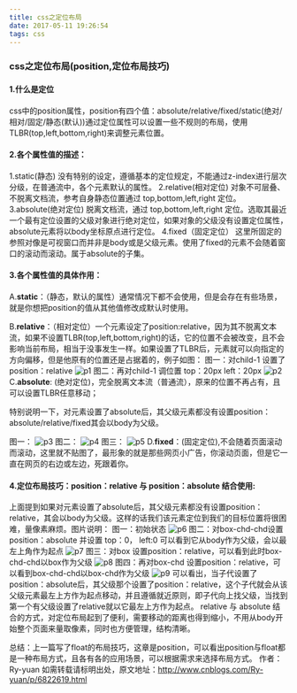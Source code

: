 ```yaml
---
title: css之定位布局
date: 2017-05-11 19:26:54
tags: css
---
```

### css之定位布局(position,定位布局技巧)
#### 1.什么是定位
css中的position属性，position有四个值：absolute/relative/fixed/static(绝对/相对/固定/静态(默认))通过定位属性可以设置一些不规则的布局，使用TLBR(top,left,bottom,right)来调整元素位置。
#### 2.各个属性值的描述：
1.static(静态) 没有特别的设定，遵循基本的定位规定，不能通过z-index进行层次分级，在普通流中，各个元素默认的属性。
2.relative(相对定位) 对象不可层叠、不脱离文档流，参考自身静态位置通过 top,bottom,left,right 定位。
3.absolute(绝对定位) 脱离文档流，通过 top,bottom,left,right 定位。选取其最近一个最有定位设置的父级对象进行绝对定位，如果对象的父级没有设置定位属性，absolute元素将以body坐标原点进行定位。
4.fixed（固定定位） 这里所固定的参照对像是可视窗口而并非是body或是父级元素。使用了fixed的元素不会随着窗口的滚动而滚动。属于absolute的子集。
#### 3.各个属性值的具体作用：
A.**static**：（静态，默认的属性）通常情况下都不会使用，但是会存在有些场景，就是你想把position的值从其他值修改成默认时使用。

B.**relative**：（相对定位）一个元素设定了position:relative，因为其不脱离文本流，如果不设置TLBR(top,left,bottom,right)的话，它的位置不会被改变，且不会影响当前布局，相当于没事发生一样。如果设置了TLBR后，元素就可以向指定的方向偏移，但是他原有的位置还是占据着的，例子如图：
图一：对child-1 设置了position：relative
![p1](/img/p1.png)
图二：再对child-1 调位置 top：20px left：20px
![p2](/img/p2.png)
C.**absolute**: (绝对定位)，完全脱离文本流（普通流），原来的位置不再占有，且可以设置TLBR任意移动；

特别说明一下，对元素设置了absolute后，其父级元素都没有设置position：absolute/relative/fixed其会以body为父级。

图一：
![p3](/img/p3.png)
图二：
![p4](/img/p4.png)
图三：
![p5](/img/p5.png)
D.**fixed**：(固定定位),不会随着页面滚动而滚动，这里就不贴图了，最形象的就是那些网页小广告，你滚动页面，但是它一直在网页的右边或左边，死跟着你。

#### 4.定位布局技巧：position：relative 与 position：absolute 结合使用:
上面提到如果对元素设置了absolute后，其父级元素都没有设置position：relative，其会以body为父级。这样的话我们该元素定位到我们的目标位置将很困难，量像素麻烦。图片说明：
图一：初始状态
![p6](/img/p6.png)
图二：对box-chd-chd设置position：absolute 并设置 top：0， left:0 可以看到它从body作为父级，会以最左上角作为起点
![p7](/img/p7.png)
图三：对box 设置position：relative，可以看到此时box-chd-chd以box作为父级
![p8](/img/p8.png)
图四：再对box-chd 设置position：relative，可以看到box-chd-chd以box-chd作为父级
![p9](/img/p9.png)
可以看出，当子代设置了position：absolute后，其父级那个设置了position：relative，这个子代就会从该父级元素最左上方作为起点移动，并且遵循就近原则，即子代向上找父级，当找到第一个有父级设置了relative就以它最左上方作为起点。
relative 与 absolute 结合的方式，对定位布局起到了便利，需要移动的距离也得到缩小，不用从body开始整个页面来量取像素，同时也方便管理，结构清晰。
 
总结：上一篇写了float的布局技巧，这章是position，可以看出position与float都是一种布局方式，且各有各的应用场景，可以根据需求来选择布局方式。
作者：Ry-yuan
如需转载请标明出处，原文地址：http://www.cnblogs.com/Ry-yuan/p/6822619.html